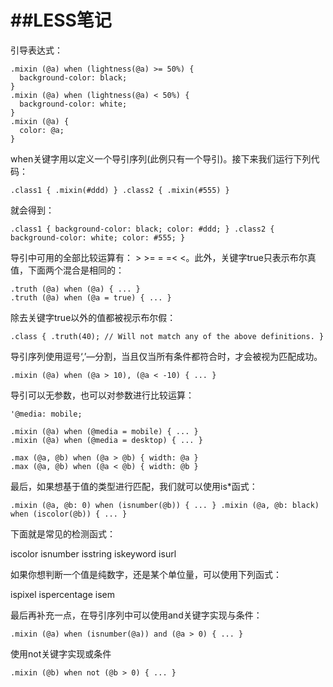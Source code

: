 ##LESS笔记
===
引导表达式：

```
.mixin (@a) when (lightness(@a) >= 50%) {
  background-color: black;
}
.mixin (@a) when (lightness(@a) < 50%) {
  background-color: white;
}
.mixin (@a) {
  color: @a;
}
```

when关键字用以定义一个导引序列(此例只有一个导引)。接下来我们运行下列代码：

`
.class1 { .mixin(#ddd) }
.class2 { .mixin(#555) }
`

就会得到：

``
.class1 {
background-color: black;
color: #ddd;
}
.class2 {
background-color: white;
color: #555;
}
``

导引中可用的全部比较运算有： > >= = =< <。此外，关键字true只表示布尔真值，下面两个混合是相同的：

```
.truth (@a) when (@a) { ... }
.truth (@a) when (@a = true) { ... }
```

除去关键字true以外的值都被视示布尔假：

`
.class {
  .truth(40); // Will not match any of the above definitions.
}
`

导引序列使用逗号‘,’—分割，当且仅当所有条件都符合时，才会被视为匹配成功。

`.mixin (@a) when (@a > 10), (@a < -10) { ... }`

导引可以无参数，也可以对参数进行比较运算：

```
'@media: mobile;

.mixin (@a) when (@media = mobile) { ... }
.mixin (@a) when (@media = desktop) { ... }

.max (@a, @b) when (@a > @b) { width: @a }
.max (@a, @b) when (@a < @b) { width: @b }
```

最后，如果想基于值的类型进行匹配，我们就可以使用is*函式：

`
.mixin (@a, @b: 0) when (isnumber(@b)) { ... }
.mixin (@a, @b: black) when (iscolor(@b)) { ... }
`

下面就是常见的检测函式：

iscolor
isnumber
isstring
iskeyword
isurl

如果你想判断一个值是纯数字，还是某个单位量，可以使用下列函式：

ispixel
ispercentage
isem

最后再补充一点，在导引序列中可以使用and关键字实现与条件：

`.mixin (@a) when (isnumber(@a)) and (@a > 0) { ... }`

使用not关键字实现或条件

`.mixin (@b) when not (@b > 0) { ... }`
